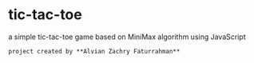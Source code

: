 # tic-tac-toe

a simple tic-tac-toe game based on MiniMax algorithm using JavaScript

```
project created by **Alvian Zachry Faturrahman**
```
